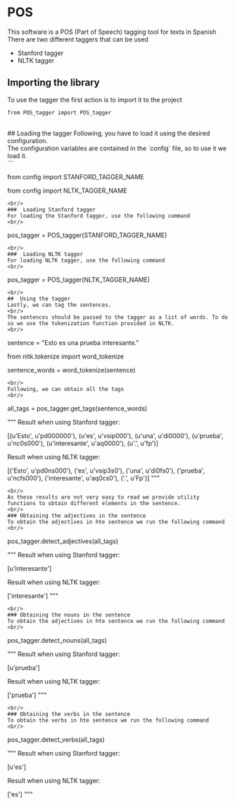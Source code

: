 # POS

This software is a POS (Part of Speech) tagging tool for texts in Spanish
<br/>
There are two different taggers that can be used
* Stanford tagger
* NLTK tagger

##  Importing the library
To use the tagger the first action is to import it to the project
```
from POS_tagger import POS_tagger
```
<br/>
##  Loading the tagger
Following, you have to load it using the desired configuration.
<br/>
The configuration variables are contained in the `config` file, so to use it we load it.
<br/>
```

from config import STANFORD_TAGGER_NAME

from config import NLTK_TAGGER_NAME
```
<br/>
###  Loading Stanford tagger
For loading the Stanford tagger, use the following command
<br/>
```
pos_tagger = POS_tagger(STANFORD_TAGGER_NAME)
```
<br/>
###  Loading NLTK tagger
For loading NLTK tagger, use the following command
<br/>
```
pos_tagger = POS_tagger(NLTK_TAGGER_NAME)
```
<br/>
##  Using the tagger
Lastly, we can tag the sentences.
<br/>
The sentences should be passed to the tagger as a list of words. To do so we use the tokenization function provided in NLTK.
<br/>
```
sentence = "Esto es una prueba interesante."

from nltk.tokenize import word_tokenize

sentence_words = word_tokenize(sentence)
```
<br/>
Following, we can obtain all the tags
<br/>
```
all_tags = pos_tagger.get_tags(sentence_words)

"""
Result when using Stanford tagger:

[(u'Esto', u'pd000000'), (u'es', u'vsip000'), (u'una', u'di0000'), (u'prueba', u'nc0s000'), (u'interesante', u'aq0000'), (u'.', u'fp')]

Result when using NLTK tagger:

[('Esto', u'pd0ns000'), ('es', u'vsip3s0'), ('una', u'di0fs0'), ('prueba', u'ncfs000'), ('interesante', u'aq0cs0'), ('.', u'Fp')]
"""
```
<br/>
As these results are not very easy to read we provide utility functions to obtain different elements in the sentence.
<br/>
### Obtaining the adjectives in the sentence
To obtain the adjectives in hte sentence we run the following command
<br/>
```
pos_tagger.detect_adjectives(all_tags)

"""
Result when using Stanford tagger:

[u'interesante']

Result when using NLTK tagger:

['interesante']
"""
```
<br/>
### Obtaining the nouns in the sentence
To obtain the adjectives in hte sentence we run the following command
<br/>
```
pos_tagger.detect_nouns(all_tags)

"""
Result when using Stanford tagger:

[u'prueba']

Result when using NLTK tagger:

['prueba']
"""
```
<br/>
### Obtaining the verbs in the sentence
To obtain the verbs in hte sentence we run the following command
<br/>
```
pos_tagger.detect_verbs(all_tags)

"""
Result when using Stanford tagger:

[u'es']

Result when using NLTK tagger:

['es']
"""
```
